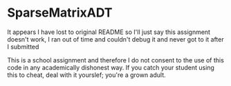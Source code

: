 # SparseMatrixADT

It appears I have lost to original README so I'll just say this assignment doesn't work, I ran out of time and couldn't debug it and never got to it after I submitted

This is a school assignment and therefore I do not consent to the use of this code in any academically dishonest way. If you catch your student using this to cheat, deal with it yourslef; you're a grown adult.
